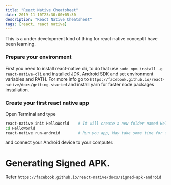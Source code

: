 ```yaml
---
title: "React Native Cheatsheet"
date: 2019-11-10T23:30:00+05:30
description: "React Native Cheatsheet"
tags: [react, react native]
---
```


This is a under development kind of thing for react native concept I have been learning.

### Prepare your environment
First you need to install react-native cli, to do that use `sudo npm install -g react-native-cli` and installed JDK, Android SDK and set environment variables and PATH. For more info go to `https://facebook.github.io/react-native/docs/getting-started` and install yarn for faster node packages installation.

### Create your first react native app
Open Terminal and type
```bash
react-native init HelloWorld	# It will create a new folder named HelloWorld.
cd HelloWorld
react-native run-android 		# Run you app, May take some time for first run.
```
and connect your Android device to your computer.

# Generating Signed APK.
Refer `https://facebook.github.io/react-native/docs/signed-apk-android`